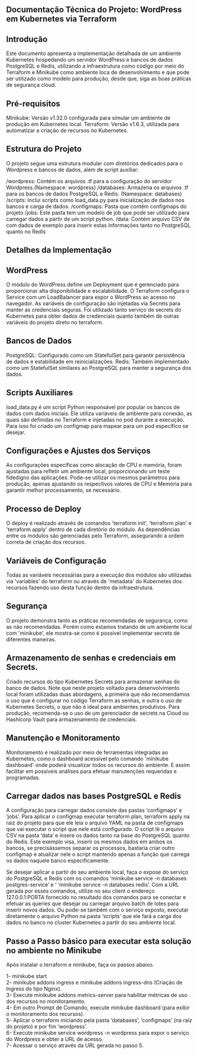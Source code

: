 ## Documentação Técnica do Projeto: WordPress em Kubernetes via Terraform

## Introdução

Este documento apresenta a implementação detalhada de um ambiente Kubernetes hospedando um servidor WordPress e bancos de dados PostgreSQL e Redis, utilizando a infraestrutura como código por meio do Terraform e Minikube como ambiente loca de desenvolvimento e que pode ser utilizado como modelo para produção, desde que, siga as boas práticas de segurança cloud.

## Pré-requisitos

Minikube: Versão v1.32.0 configurada para simular um ambiente de produção em Kubernetes local.
Terraform: Versão v1.6.3, utilizada para automatizar a criação de recursos no Kubernetes.

## Estrutura do Projeto

O projeto segue uma estrutura modular com diretórios dedicados para o Wordpress e bancos de dados, além de script auxiliar:

/wordpress: Contém os arquivos .tf para a configuração do servidor Wordpress.(Namespace: wordpress)
/databases: Armazena os arquivos .tf para os bancos de dados PostgreSQL e Redis. (Namespace: databases)
/scripts: Inclui scripts como load_data.py para inicialização de dados nos bancos e carga de dados.
/configmaps: Pasta que contém configmaps do projeto
/jobs: Este pasta tem um modelo de job que pode ser utilizado para carregar dados a partir de um script python.
/data: Contém arquivo CSV de com dados de exemplo para inserir estas informações tanto no PostgreSQL quanto no Redis

## Detalhes da Implementação

## WordPress
O módulo do WordPress define um Deployment que é gerenciado para proporcionar alta disponibilidade e escalabilidade. O Terraform configura o Service com um LoadBalancer para expor o WordPress ao acesso no navegador. As variáveis de configuração são injetadas via Secrets para manter as credenciais seguras. Foi utilizado tanto serviço de secrets do Kubernetes para obter dados de credenciais quanto também de outras variáveis do projeto direto no terraform.

## Bancos de Dados
PostgreSQL: Configurado como um StatefulSet para garantir persistência de dados e estabilidade em reinicializações. 
Redis: Também implementado como um StatefulSet similares ao PostgreSQL para manter a segurança dos dados.


## Scripts Auxiliares
load_data.py é um script Python responsável por popular os bancos de dados com dados iniciais. Ele utiliza variáveis de ambiente para conexão, as quais são definidas no Terraform e injetadas no pod durante a execução. Para isso foi criado um configmap para mapear para um pod específico se desejar. 

## Configurações e Ajustes dos Serviços
As configurações específicas como alocação de CPU e memória, foram ajustadas para refletir um ambiente local, proporcionando um teste fidedigno das aplicações. Pode-se utilizar os mesmos parâmetros para produção, apenas ajustando os respectivos valores de CPU e Memória para garantir melhor processamento, se necessário.

## Processo de Deploy
O deploy é realizado através de comandos 'terraform init', 'terraform plan' e 'terraform apply' dentro de cada diretório do módulo. As dependências entre os módulos são gerenciadas pelo Terraform, assegurando a ordem correta de criação dos recursos.

## Variáveis de Configuração
Todas as variáveis necessárias para a execução dos módulos são utilizadas via 'variables' do terraform ou através de 'metadata' do Kubernetes dos recursos fazendo uso desta função dentro da infraestrutura.

## Segurança
O projeto demonstra tanto as práticas recomendadas de segurança, como as não recomendadas. Porém como estamos tratando de um ambiente local com 'minikube', ele mostra-se como é possível implementar secrets de diferentes maneiras.

## Armazenamento de senhas e credenciais em Secrets.

Criado recursos do tipo Kubernetes Secrets para armazenar senhas do banco de dados. Note que neste projeto voltado para desenvolvimento local foram utilizadas duas abordagens, a primeira que não recomendamos o uso que é configurar no código Terraform as senhas, e outra o uso de Kubernetes Secrets, o que não é ideal para ambientes produtivos. Para produção, recomenda-se o uso de um gerenciador de secrets na Cloud ou Hashicorp Vault para armazenamento de credenciais.

## Manutenção e Monitoramento

Monitoramento é realizado por meio de ferramentas integradas ao Kubernetes, como o dashboard acessível pelo comando 'minikube dashboard' onde poderá visualizar todos os recursos do ambiente. E assim facilitar em possíveis análises para efetuar manutenções requeridas e programadas.


## Carregar dados nas bases PostgreSQL e Redis

A configuração para carregar dados consiste das pastas ‘configmaps’ e ‘jobs’. Para aplicar o configmap executar terraform plan, terraform apply na raíz do projeto para que ele leia o arquivo YAML na pasta de configmaps que vai executar o script que nele está configurado. O script lê o arquivo CSV na pasta ‘data‘ e insere os dados tanto na base do PostgreSQL quanto do Redis. Este exemplo visa, inserir os mesmos dados em ambos os bancos, se precisássemos separar os processos, bastaria criar outro configmap e atualizar nele o script mantendo apenas a função que carrega os dados naquele banco especificamente.

Se desejar aplicar a partir do seu ambiente local, faça o expose do serviço do PostgreSQL e Redis com os comandos ‘minikube service -n databases postgres-service’ e ‘ ‘minikube service -n databases redis’. Com a URL gerada por esses comandos, utilize no seu client o endereço 127.0.0.1:PORTA fornecido no resultado dos comandos para se conectar e  efetuar as queries que desejar ou carregar arquivo batch de lotes para inserir novos dados. Ou pode-se também com o serviço exposto, executar diretamente o arquivo Python na pasta ‘scripts’ que ele fará a carga dos dados no banco no cluster Kubernetes a partir do seu ambiente local.

## Passo a Passo básico para executar esta solução no ambiente no Minikube

Após instalar o terraform e minikube, faça os passos abaixo.

1-	minikube start<br>
2-	minikube addons ingress e minikube addons ingress-dns (Criação de Ingress do tipo Nginx).<br>
3-	Execute minikube addons metrics-server para habilitar métricas de uso dos recursos no monitoramento.<br>
4-	Em outro Prompt de Comando, execute minikube dashboard (para exibir o monitoramento dos recursos).<br>
5-	Aplicar o terraform iniciando pela pasta ‘databases’, ‘configmaps’ (na raíz do projeto) e por fim ‘wordpress’.<br>
6-	Execute minikube service wordpress -n wordpress para expor o serviço do Wordpress e obter a URL de acesso.<br>
7-	Acessar o serviço através da URL gerada no passo 5.<br>
